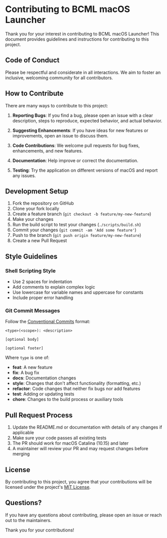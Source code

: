 # Contributing to BCML macOS Launcher

Thank you for your interest in contributing to BCML macOS Launcher! This document provides guidelines and instructions for contributing to this project.

## Code of Conduct

Please be respectful and considerate in all interactions. We aim to foster an inclusive, welcoming community for all contributors.

## How to Contribute

There are many ways to contribute to this project:

1. **Reporting Bugs**: If you find a bug, please open an issue with a clear description, steps to reproduce, expected behavior, and actual behavior.

2. **Suggesting Enhancements**: If you have ideas for new features or improvements, open an issue to discuss them.

3. **Code Contributions**: We welcome pull requests for bug fixes, enhancements, and new features.

4. **Documentation**: Help improve or correct the documentation.

5. **Testing**: Try the application on different versions of macOS and report any issues.

## Development Setup

1. Fork the repository on GitHub
2. Clone your fork locally
3. Create a feature branch (`git checkout -b feature/my-new-feature`)
4. Make your changes
5. Run the build script to test your changes (`./scripts/build.sh`)
6. Commit your changes (`git commit -am 'Add some feature'`)
7. Push to the branch (`git push origin feature/my-new-feature`)
8. Create a new Pull Request

## Style Guidelines

### Shell Scripting Style

- Use 2 spaces for indentation
- Add comments to explain complex logic
- Use lowercase for variable names and uppercase for constants
- Include proper error handling

### Git Commit Messages

Follow the [Conventional Commits](https://www.conventionalcommits.org/) format:

```
<type>(<scope>): <description>

[optional body]

[optional footer]
```

Where `type` is one of:

- **feat**: A new feature
- **fix**: A bug fix
- **docs**: Documentation changes
- **style**: Changes that don't affect functionality (formatting, etc.)
- **refactor**: Code changes that neither fix bugs nor add features
- **test**: Adding or updating tests
- **chore**: Changes to the build process or auxiliary tools

## Pull Request Process

1. Update the README.md or documentation with details of any changes if applicable
2. Make sure your code passes all existing tests
3. The PR should work for macOS Catalina (10.15) and later
4. A maintainer will review your PR and may request changes before merging

## License

By contributing to this project, you agree that your contributions will be licensed under the project's [MIT License](LICENSE).

## Questions?

If you have any questions about contributing, please open an issue or reach out to the maintainers.

Thank you for your contributions!

